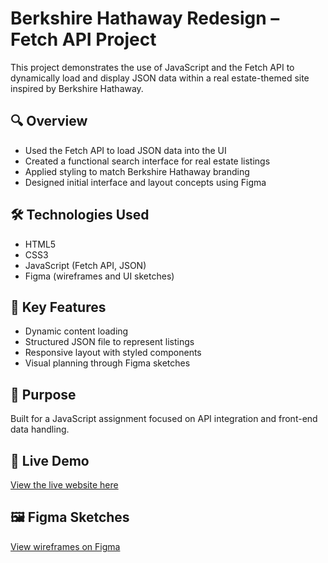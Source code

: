 # Berkshire Hathaway Redesign – Fetch API Project

This project demonstrates the use of JavaScript and the Fetch API to dynamically load and display JSON data within a real estate-themed site inspired by Berkshire Hathaway.

## 🔍 Overview
- Used the Fetch API to load JSON data into the UI
- Created a functional search interface for real estate listings
- Applied styling to match Berkshire Hathaway branding
- Designed initial interface and layout concepts using Figma

## 🛠️ Technologies Used
- HTML5  
- CSS3  
- JavaScript (Fetch API, JSON)  
- Figma (wireframes and UI sketches)

## 📂 Key Features
- Dynamic content loading  
- Structured JSON file to represent listings  
- Responsive layout with styled components  
- Visual planning through Figma sketches

## 🎯 Purpose
Built for a JavaScript assignment focused on API integration and front-end data handling.

## 🔗 Live Demo  
[View the live website here](https://lucyhennessy21.github.io/berkshire-fetch-project/)

## 🖼️ Figma Sketches  
[View wireframes on Figma](https://www.figma.com/design/hsv5bb7ZFuynMzlnb4IHiZ/Berkshire-Hathaway-High-Fidelity-Wireframe?node-id=0-1&t=HVtwe2aZGUro6vxV-1)
